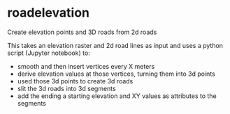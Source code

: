 # roadelevation
Create elevation points and 3D roads from 2d roads

This takes an elevation raster and 2d road lines as input and uses a python script (Jupyter notebook) to:
- smooth and then insert vertices every X meters
- derive elevation values at those vertices, turning them into 3d points
- used those 3d points to create 3d roads
- slit the 3d roads into 3d segments
- add the ending a starting elevation and XY values as attributes to the segments
